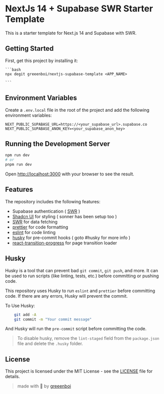 # NextJs 14 + Supabase SWR Starter Template

This is a starter template for Next.js 14 and Supabase with SWR.

## Getting Started

First, get this project by installing it:

    ```bash
    npx degit greeenboi/nextjs-supabase-template <APP_NAME>

    ```

## Environment Variables

Create a `.env.local` file in the root of the project and add the following environment variables:

```text
NEXT_PUBLIC_SUPABASE_URL=https://<your_supabase_url>.supabase.co
NEXT_PUBLIC_SUPABASE_ANON_KEY=<your_supabase_anon_key>
```

## Running the Development Server

```bash
npm run dev
# or
pnpm run dev

```

Open [http://localhost:3000](http://localhost:3000) with your browser to see the result.

## Features

The repository includes the following features:

-   Supabase authentication ( [SWR](https://supabase.com/docs/guides/auth/server-side/nextjs) )
-   [Shadcn UI](https://supabase.com/docs/guides/auth/server-side/nextjs) for styling ( sonner has been setup too )
-   [SWR](https://swr.vercel.app/) for data fetching
-   [prettier](https://prettier.io/) for code formatting
-   [eslint](https://eslint.org/) for code linting
-   [husky](https://typicode.github.io/husky/#/) for pre-commit hooks ( goto #husky for more info )
-   [react-transition-progress](https://github.com/vercel/react-transition-progress) for page transition loader

## Husky

Husky is a tool that can prevent bad `git commit`, `git push`, and more. It can be used to run scripts (like linting, tests, etc.) before committing or pushing code.

This repository uses Husky to run `eslint` and `prettier` before committing code. If there are any errors, Husky will prevent the commit.

To Use Husky:

```bash
    git add -A
    git commit -m "Your commit message"
```

And Husky will run the `pre-commit` script before committing the code.

> To disable husky, remove the `lint-staged` field from the `package.json` file and delete the `.husky` folder.

## License

This project is licensed under the MIT License - see the [LICENSE](LICENSE) file for details.

> made with 💖 by [greeenboi](https://github.com/greeenboi)
